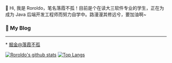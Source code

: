 👋 Hi, 我是 Roroldo，笔名落霞不孤！目前是个在读大三软件专业的学生，正在为成为 Java 后端开发工程师而努力自学中。路漫漫其修远兮，要加油啊~ 

<!--
**Roroldo/Roroldo** is a ✨ _special_ ✨ repository because its `README.md` (this file) appears on your GitHub profile.

Here are some ideas to get you started:

- 🔭 I’m currently working on ...
- 🌱 I’m currently learning ...
- 👯 I’m looking to collaborate on ...
- 🤔 I’m looking for help with ...
- 💬 Ask me about ...
- 📫 How to reach me: ...
- 😄 Pronouns: ...
- ⚡ Fun fact: ...
-->

### 📱 My Blog
<hr/>
* <a href="https://juejin.im/user/3465271791595133/posts">掘金@落霞不孤</a>

[![Roroldo's github stats](https://github-readme-stats.vercel.app/api?username=Roroldo&show_icons=true&theme=synthwave)](https://github.com/anuraghazra/github-readme-stats)
[![Top Langs](https://github-readme-stats.vercel.app/api/top-langs/?username=Roroldo&layout=compact&theme=cobalt)](https://github.com/anuraghazra/github-readme-stats)
